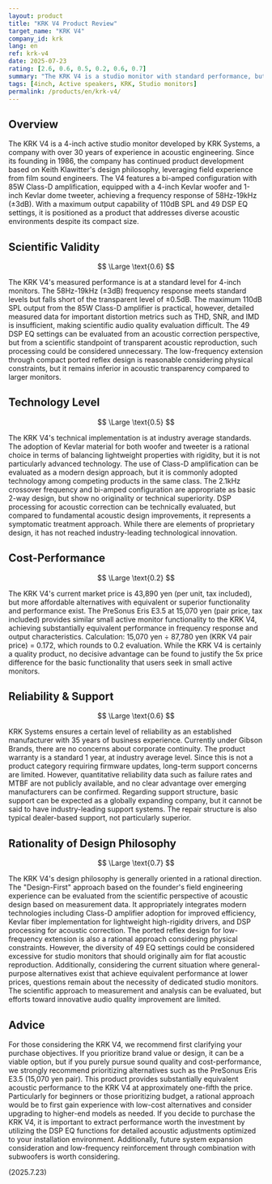 ```yaml
---
layout: product
title: "KRK V4 Product Review"
target_name: "KRK V4"
company_id: krk
lang: en
ref: krk-v4
date: 2025-07-23
rating: [2.6, 0.6, 0.5, 0.2, 0.6, 0.7]
summary: "The KRK V4 is a studio monitor with standard performance, but receives limited evaluation from scientific and technical perspectives due to the existence of more affordable alternatives."
tags: [4inch, Active speakers, KRK, Studio monitors]
permalink: /products/en/krk-v4/
---
```

## Overview

The KRK V4 is a 4-inch active studio monitor developed by KRK Systems, a company with over 30 years of experience in acoustic engineering. Since its founding in 1986, the company has continued product development based on Keith Klawitter's design philosophy, leveraging field experience from film sound engineers. The V4 features a bi-amped configuration with 85W Class-D amplification, equipped with a 4-inch Kevlar woofer and 1-inch Kevlar dome tweeter, achieving a frequency response of 58Hz-19kHz (±3dB). With a maximum output capability of 110dB SPL and 49 DSP EQ settings, it is positioned as a product that addresses diverse acoustic environments despite its compact size.

## Scientific Validity

$$ \Large \text{0.6} $$

The KRK V4's measured performance is at a standard level for 4-inch monitors. The 58Hz-19kHz (±3dB) frequency response meets standard levels but falls short of the transparent level of ±0.5dB. The maximum 110dB SPL output from the 85W Class-D amplifier is practical, however, detailed measured data for important distortion metrics such as THD, SNR, and IMD is insufficient, making scientific audio quality evaluation difficult. The 49 DSP EQ settings can be evaluated from an acoustic correction perspective, but from a scientific standpoint of transparent acoustic reproduction, such processing could be considered unnecessary. The low-frequency extension through compact ported reflex design is reasonable considering physical constraints, but it remains inferior in acoustic transparency compared to larger monitors.

## Technology Level

$$ \Large \text{0.5} $$

The KRK V4's technical implementation is at industry average standards. The adoption of Kevlar material for both woofer and tweeter is a rational choice in terms of balancing lightweight properties with rigidity, but it is not particularly advanced technology. The use of Class-D amplification can be evaluated as a modern design approach, but it is commonly adopted technology among competing products in the same class. The 2.1kHz crossover frequency and bi-amped configuration are appropriate as basic 2-way design, but show no originality or technical superiority. DSP processing for acoustic correction can be technically evaluated, but compared to fundamental acoustic design improvements, it represents a symptomatic treatment approach. While there are elements of proprietary design, it has not reached industry-leading technological innovation.

## Cost-Performance

$$ \Large \text{0.2} $$

The KRK V4's current market price is 43,890 yen (per unit, tax included), but more affordable alternatives with equivalent or superior functionality and performance exist. The PreSonus Eris E3.5 at 15,070 yen (pair price, tax included) provides similar small active monitor functionality to the KRK V4, achieving substantially equivalent performance in frequency response and output characteristics. Calculation: 15,070 yen ÷ 87,780 yen (KRK V4 pair price) = 0.172, which rounds to 0.2 evaluation. While the KRK V4 is certainly a quality product, no decisive advantage can be found to justify the 5x price difference for the basic functionality that users seek in small active monitors.

## Reliability & Support

$$ \Large \text{0.6} $$

KRK Systems ensures a certain level of reliability as an established manufacturer with 35 years of business experience. Currently under Gibson Brands, there are no concerns about corporate continuity. The product warranty is a standard 1 year, at industry average level. Since this is not a product category requiring firmware updates, long-term support concerns are limited. However, quantitative reliability data such as failure rates and MTBF are not publicly available, and no clear advantage over emerging manufacturers can be confirmed. Regarding support structure, basic support can be expected as a globally expanding company, but it cannot be said to have industry-leading support systems. The repair structure is also typical dealer-based support, not particularly superior.

## Rationality of Design Philosophy

$$ \Large \text{0.7} $$

The KRK V4's design philosophy is generally oriented in a rational direction. The "Design-First" approach based on the founder's field engineering experience can be evaluated from the scientific perspective of acoustic design based on measurement data. It appropriately integrates modern technologies including Class-D amplifier adoption for improved efficiency, Kevlar fiber implementation for lightweight high-rigidity drivers, and DSP processing for acoustic correction. The ported reflex design for low-frequency extension is also a rational approach considering physical constraints. However, the diversity of 49 EQ settings could be considered excessive for studio monitors that should originally aim for flat acoustic reproduction. Additionally, considering the current situation where general-purpose alternatives exist that achieve equivalent performance at lower prices, questions remain about the necessity of dedicated studio monitors. The scientific approach to measurement and analysis can be evaluated, but efforts toward innovative audio quality improvement are limited.

## Advice

For those considering the KRK V4, we recommend first clarifying your purchase objectives. If you prioritize brand value or design, it can be a viable option, but if you purely pursue sound quality and cost-performance, we strongly recommend prioritizing alternatives such as the PreSonus Eris E3.5 (15,070 yen pair). This product provides substantially equivalent acoustic performance to the KRK V4 at approximately one-fifth the price. Particularly for beginners or those prioritizing budget, a rational approach would be to first gain experience with low-cost alternatives and consider upgrading to higher-end models as needed. If you decide to purchase the KRK V4, it is important to extract performance worth the investment by utilizing the DSP EQ functions for detailed acoustic adjustments optimized to your installation environment. Additionally, future system expansion consideration and low-frequency reinforcement through combination with subwoofers is worth considering.

(2025.7.23)